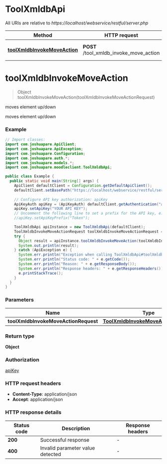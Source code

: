 # ToolXmldbApi

All URIs are relative to *https://localhost/webservice/restful/server.php*

| Method | HTTP request | Description |
|------------- | ------------- | -------------|
| [**toolXmldbInvokeMoveAction**](ToolXmldbApi.md#toolXmldbInvokeMoveAction) | **POST** /tool_xmldb_invoke_move_action | moves element up/down |


<a id="toolXmldbInvokeMoveAction"></a>
# **toolXmldbInvokeMoveAction**
> Object toolXmldbInvokeMoveAction(toolXmldbInvokeMoveActionRequest)

moves element up/down

moves element up/down

### Example
```java
// Import classes:
import com.joshuapare.ApiClient;
import com.joshuapare.ApiException;
import com.joshuapare.Configuration;
import com.joshuapare.auth.*;
import com.joshuapare.models.*;
import com.joshuapare.moodleclient.ToolXmldbApi;

public class Example {
  public static void main(String[] args) {
    ApiClient defaultClient = Configuration.getDefaultApiClient();
    defaultClient.setBasePath("https://localhost/webservice/restful/server.php");
    
    // Configure API key authorization: apiKey
    ApiKeyAuth apiKey = (ApiKeyAuth) defaultClient.getAuthentication("apiKey");
    apiKey.setApiKey("YOUR API KEY");
    // Uncomment the following line to set a prefix for the API key, e.g. "Token" (defaults to null)
    //apiKey.setApiKeyPrefix("Token");

    ToolXmldbApi apiInstance = new ToolXmldbApi(defaultClient);
    ToolXmldbInvokeMoveActionRequest toolXmldbInvokeMoveActionRequest = new ToolXmldbInvokeMoveActionRequest(); // ToolXmldbInvokeMoveActionRequest | 
    try {
      Object result = apiInstance.toolXmldbInvokeMoveAction(toolXmldbInvokeMoveActionRequest);
      System.out.println(result);
    } catch (ApiException e) {
      System.err.println("Exception when calling ToolXmldbApi#toolXmldbInvokeMoveAction");
      System.err.println("Status code: " + e.getCode());
      System.err.println("Reason: " + e.getResponseBody());
      System.err.println("Response headers: " + e.getResponseHeaders());
      e.printStackTrace();
    }
  }
}
```

### Parameters

| Name | Type | Description  | Notes |
|------------- | ------------- | ------------- | -------------|
| **toolXmldbInvokeMoveActionRequest** | [**ToolXmldbInvokeMoveActionRequest**](ToolXmldbInvokeMoveActionRequest.md)|  | |

### Return type

**Object**

### Authorization

[apiKey](../README.md#apiKey)

### HTTP request headers

 - **Content-Type**: application/json
 - **Accept**: application/json

### HTTP response details
| Status code | Description | Response headers |
|-------------|-------------|------------------|
| **200** | Successful response |  -  |
| **400** | Invalid parameter value detected |  -  |

